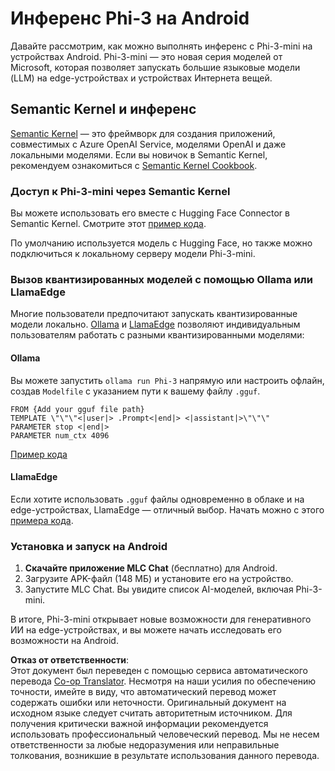 <!--
CO_OP_TRANSLATOR_METADATA:
{
  "original_hash": "9481b07dda8f9715a5d1ff43fb27568b",
  "translation_date": "2025-05-07T14:31:26+00:00",
  "source_file": "md/01.Introduction/03/Android_Inference.md",
  "language_code": "ru"
}
-->
# **Инференс Phi-3 на Android**

Давайте рассмотрим, как можно выполнять инференс с Phi-3-mini на устройствах Android. Phi-3-mini — это новая серия моделей от Microsoft, которая позволяет запускать большие языковые модели (LLM) на edge-устройствах и устройствах Интернета вещей.

## Semantic Kernel и инференс

[Semantic Kernel](https://github.com/microsoft/semantic-kernel) — это фреймворк для создания приложений, совместимых с Azure OpenAI Service, моделями OpenAI и даже локальными моделями. Если вы новичок в Semantic Kernel, рекомендуем ознакомиться с [Semantic Kernel Cookbook](https://github.com/microsoft/SemanticKernelCookBook?WT.mc_id=aiml-138114-kinfeylo).

### Доступ к Phi-3-mini через Semantic Kernel

Вы можете использовать его вместе с Hugging Face Connector в Semantic Kernel. Смотрите этот [пример кода](https://github.com/Azure-Samples/Phi-3MiniSamples/tree/main/semantickernel?WT.mc_id=aiml-138114-kinfeylo).

По умолчанию используется модель с Hugging Face, но также можно подключиться к локальному серверу модели Phi-3-mini.

### Вызов квантизированных моделей с помощью Ollama или LlamaEdge

Многие пользователи предпочитают запускать квантизированные модели локально. [Ollama](https://ollama.com/) и [LlamaEdge](https://llamaedge.com) позволяют индивидуальным пользователям работать с разными квантизированными моделями:

#### Ollama

Вы можете запустить `ollama run Phi-3` напрямую или настроить офлайн, создав `Modelfile` с указанием пути к вашему файлу `.gguf`.

```gguf
FROM {Add your gguf file path}
TEMPLATE \"\"\"<|user|> .Prompt<|end|> <|assistant|>\"\"\"
PARAMETER stop <|end|>
PARAMETER num_ctx 4096
```

[Пример кода](https://github.com/Azure-Samples/Phi-3MiniSamples/tree/main/ollama?WT.mc_id=aiml-138114-kinfeylo)

#### LlamaEdge

Если хотите использовать `.gguf` файлы одновременно в облаке и на edge-устройствах, LlamaEdge — отличный выбор. Начать можно с этого [примера кода](https://github.com/Azure-Samples/Phi-3MiniSamples/tree/main/wasm?WT.mc_id=aiml-138114-kinfeylo).

### Установка и запуск на Android

1. **Скачайте приложение MLC Chat** (бесплатно) для Android.
2. Загрузите APK-файл (148 МБ) и установите его на устройство.
3. Запустите MLC Chat. Вы увидите список AI-моделей, включая Phi-3-mini.

В итоге, Phi-3-mini открывает новые возможности для генеративного ИИ на edge-устройствах, и вы можете начать исследовать его возможности на Android.

**Отказ от ответственности**:  
Этот документ был переведен с помощью сервиса автоматического перевода [Co-op Translator](https://github.com/Azure/co-op-translator). Несмотря на наши усилия по обеспечению точности, имейте в виду, что автоматический перевод может содержать ошибки или неточности. Оригинальный документ на исходном языке следует считать авторитетным источником. Для получения критически важной информации рекомендуется использовать профессиональный человеческий перевод. Мы не несем ответственности за любые недоразумения или неправильные толкования, возникшие в результате использования данного перевода.